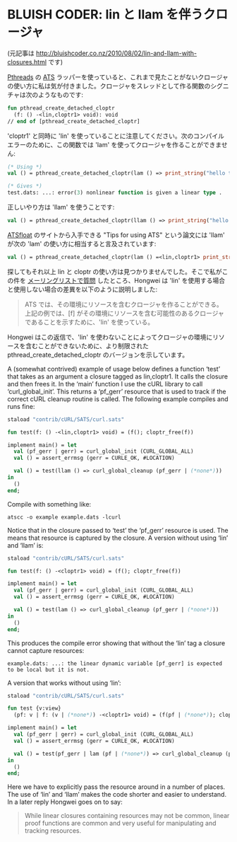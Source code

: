 # BLUISH CODER: lin と llam を伴うクロージャ

(元記事は http://bluishcoder.co.nz/2010/08/02/lin-and-llam-with-closures.html です)

[Pthreads](http://en.wikipedia.org/wiki/POSIX_Threads) の [ATS](http://www.ats-lang.org/)
ラッパーを使っていると、これまで見たことがないクロージャの使い方に私は気が付きました。クロージャをスレッドとして作る関数のシグニチャは次のようなものです:

```ocaml
fun pthread_create_detached_cloptr
  (f: () -<lin,cloptr1> void): void
// end of [pthread_create_detached_cloptr]
```

'cloptr1' と同時に 'lin' を使っていることに注意してください。次のコンパイルエラーのために、この関数では 'lam' を使ってクロージャを作ることができません:

```ocaml
(* Using *)
val () = pthread_create_detached_cloptr(lam () => print_string("hello thread 1\n"));

(* Gives *)
test.dats: ...: error(3) nonlinear function is given a linear type .
```

正しいやり方は 'llam' を使うことです:

```ocaml
val () = pthread_create_detached_cloptr(llam () => print_string("hello thread 1\n"));
```

[ATSfloat](http://scg.ece.ucsb.edu/ats.html) のサイトから入手できる "Tips for using ATS"
という論文には 'llam' が次の 'lam' の使い方に相当すると言及されています:

```ocaml
val () = pthread_create_detached_cloptr(lam () =<lin,cloptr1> print_string("hello thread 1\n"));
```

探してもそれ以上 lin と cloptr の使い方は見つかりませんでした。そこで私がこの件を
[メーリングリストで質問](http://sourceforge.net/p/ats-lang/mailman/ats-lang-users/thread/Pine.LNX.4.64.1008011044170.11828@csa2.bu.edu/)
したところ、Hongwei は 'lin' を使用する場合と使用しない場合の差異を以下のように説明しました:

> ATS では、その環境にリソースを含むクロージャを作ることができる。
> 上記の例では、[f] がその環境にリソースを含む可能性のあるクロージャであることを示すために、'lin' を使っている。

Hongwei はこの返信で、'lin' を使わないことによってクロージャの環境にリソースを含むことができないために、より制限された pthread_create_detached_cloptr
のバージョンを示しています。

A (somewhat contrived) example of usage below defines a function ‘test’ that takes as an argument a closure tagged as lin,cloptr1.
It calls the closure and then frees it.
In the ‘main’ function I use the cURL library to call ‘curl_global_init’.
This returns a ‘pf_gerr’ resource that is used to track if the correct cURL cleanup routine is called.
The following example compiles and runs fine:

```ocaml
staload "contrib/cURL/SATS/curl.sats"

fun test(f: () -<lin,cloptr1> void) = (f(); cloptr_free(f))

implement main() = let
  val (pf_gerr | gerr) = curl_global_init (CURL_GLOBAL_ALL)
  val () = assert_errmsg (gerr = CURLE_OK, #LOCATION)

  val () = test(llam () => curl_global_cleanup (pf_gerr | (*none*)))
in
  ()
end;
```

Compile with something like:

```
atscc -o example example.dats -lcurl
```

Notice that in the closure passed to ‘test’ the ‘pf_gerr’ resource is used. The means that resource is captured by the closure. A version without using ‘lin’ and ‘llam’ is:

```ocaml
staload "contrib/cURL/SATS/curl.sats"

fun test(f: () -<cloptr1> void) = (f(); cloptr_free(f))

implement main() = let
  val (pf_gerr | gerr) = curl_global_init (CURL_GLOBAL_ALL)
  val () = assert_errmsg (gerr = CURLE_OK, #LOCATION)

  val () = test(lam () => curl_global_cleanup (pf_gerr | (*none*)))
in
  ()
end;
```

This produces the compile error showing that without the ‘lin’ tag a closure cannot capture resources:

```
example.dats: ...: the linear dynamic variable [pf_gerr] is expected to be local but it is not.
```

A version that works without using ‘lin’:

```ocaml
staload "contrib/cURL/SATS/curl.sats"

fun test {v:view}
  (pf: v | f: (v | (*none*)) -<cloptr1> void) = (f(pf | (*none*)); cloptr_free(f))

implement main() = let
  val (pf_gerr | gerr) = curl_global_init (CURL_GLOBAL_ALL)
  val () = assert_errmsg (gerr = CURLE_OK, #LOCATION)

  val () = test(pf_gerr | lam (pf | (*none*)) => curl_global_cleanup (pf | (*none*)))
in
  ()
end; 
```

Here we have to explicitly pass the resource around in a number of places. The use of ‘lin’ and ‘llam’ makes the code shorter and easier to understand. In a later reply Hongwei goes on to say:

> While linear closures containing resources may not be common, linear proof functions are common and very useful for manipulating and tracking resources.
